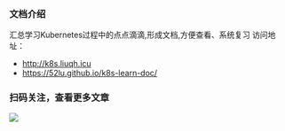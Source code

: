 ### 文档介绍

汇总学习Kubernetes过程中的点点滴滴,形成文档,方便查看、系统复习
访问地址：
- http://k8s.liuqh.icu
- https://52lu.github.io/k8s-learn-doc/



### 扫码关注，查看更多文章
![](http://go.liuqh.icu/public/wxcode.png)
